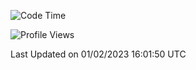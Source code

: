 <!--START_SECTION:waka-->
![Code Time](http://img.shields.io/badge/Code%20Time-621%20hrs%2031%20mins-blue)

![Profile Views](http://img.shields.io/badge/Profile%20Views-1-blue)


 Last Updated on 01/02/2023 16:01:50 UTC
<!--END_SECTION:waka-->